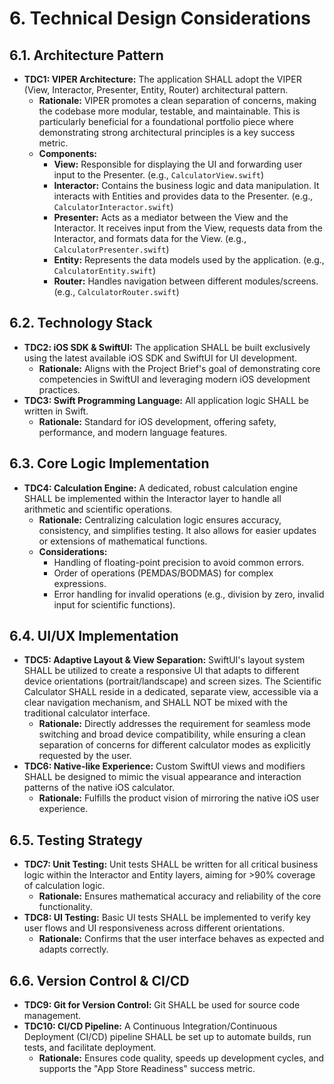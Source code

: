 # 6. Technical Design Considerations

## 6.1. Architecture Pattern

*   **TDC1: VIPER Architecture:** The application SHALL adopt the VIPER (View, Interactor, Presenter, Entity, Router) architectural pattern.
    *   **Rationale:** VIPER promotes a clean separation of concerns, making the codebase more modular, testable, and maintainable. This is particularly beneficial for a foundational portfolio piece where demonstrating strong architectural principles is a key success metric.
    *   **Components:**
        *   **View:** Responsible for displaying the UI and forwarding user input to the Presenter. (e.g., `CalculatorView.swift`)
        *   **Interactor:** Contains the business logic and data manipulation. It interacts with Entities and provides data to the Presenter. (e.g., `CalculatorInteractor.swift`)
        *   **Presenter:** Acts as a mediator between the View and the Interactor. It receives input from the View, requests data from the Interactor, and formats data for the View. (e.g., `CalculatorPresenter.swift`)
        *   **Entity:** Represents the data models used by the application. (e.g., `CalculatorEntity.swift`)
        *   **Router:** Handles navigation between different modules/screens. (e.g., `CalculatorRouter.swift`)

## 6.2. Technology Stack

*   **TDC2: iOS SDK & SwiftUI:** The application SHALL be built exclusively using the latest available iOS SDK and SwiftUI for UI development.
    *   **Rationale:** Aligns with the Project Brief's goal of demonstrating core competencies in SwiftUI and leveraging modern iOS development practices.
*   **TDC3: Swift Programming Language:** All application logic SHALL be written in Swift.
    *   **Rationale:** Standard for iOS development, offering safety, performance, and modern language features.

## 6.3. Core Logic Implementation

*   **TDC4: Calculation Engine:** A dedicated, robust calculation engine SHALL be implemented within the Interactor layer to handle all arithmetic and scientific operations.
    *   **Rationale:** Centralizing calculation logic ensures accuracy, consistency, and simplifies testing. It also allows for easier updates or extensions of mathematical functions.
    *   **Considerations:**
        *   Handling of floating-point precision to avoid common errors.
        *   Order of operations (PEMDAS/BODMAS) for complex expressions.
        *   Error handling for invalid operations (e.g., division by zero, invalid input for scientific functions).

## 6.4. UI/UX Implementation

*   **TDC5: Adaptive Layout & View Separation:** SwiftUI's layout system SHALL be utilized to create a responsive UI that adapts to different device orientations (portrait/landscape) and screen sizes. The Scientific Calculator SHALL reside in a dedicated, separate view, accessible via a clear navigation mechanism, and SHALL NOT be mixed with the traditional calculator interface.
    *   **Rationale:** Directly addresses the requirement for seamless mode switching and broad device compatibility, while ensuring a clean separation of concerns for different calculator modes as explicitly requested by the user.
*   **TDC6: Native-like Experience:** Custom SwiftUI views and modifiers SHALL be designed to mimic the visual appearance and interaction patterns of the native iOS calculator.
    *   **Rationale:** Fulfills the product vision of mirroring the native iOS user experience.

## 6.5. Testing Strategy

*   **TDC7: Unit Testing:** Unit tests SHALL be written for all critical business logic within the Interactor and Entity layers, aiming for >90% coverage of calculation logic.
    *   **Rationale:** Ensures mathematical accuracy and reliability of the core functionality.
*   **TDC8: UI Testing:** Basic UI tests SHALL be implemented to verify key user flows and UI responsiveness across different orientations.
    *   **Rationale:** Confirms that the user interface behaves as expected and adapts correctly.

## 6.6. Version Control & CI/CD

*   **TDC9: Git for Version Control:** Git SHALL be used for source code management.
*   **TDC10: CI/CD Pipeline:** A Continuous Integration/Continuous Deployment (CI/CD) pipeline SHALL be set up to automate builds, run tests, and facilitate deployment.
    *   **Rationale:** Ensures code quality, speeds up development cycles, and supports the "App Store Readiness" success metric.
